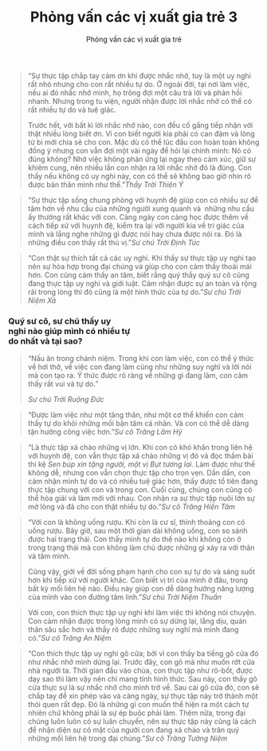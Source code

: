﻿---
title: Phỏng vấn các vị xuất gia trẻ 3
preceeding_full_page_image_A4: "article2023/young-ones/A4 - Mindful Manner Question.png"
preceeding_full_page_image_Letter: "article2023/young-ones/Letter - Mindful Manner Question.png"
author: Phỏng vấn các vị xuất gia trẻ
---

<!-- MINDFUL MANNERS -->

> “Sự thực tập chắp tay cảm ơn khi được nhắc nhở, tuy là một uy nghi rất nhỏ nhưng cho con rất nhiều tự do. Ở ngoài đời, tại nơi làm việc, nếu ai đó nhắc nhở mình, họ trông đợi một câu trả lời và phản hồi nhanh. Nhưng trong tu viện, người nhận được lời nhắc nhở có thể có rất nhiều tự do và tuệ giác.
> 
> Trước hết, với bất kì lời nhắc nhở nào, con đều cố gắng tiếp nhận với thật nhiều lòng biết ơn. Vì con biết người kia phải có can đảm và lòng từ bi mới chia sẻ cho con. Mặc dù có thể lúc đầu con hoàn toàn không đồng ý nhưng con vẫn đợi một vài ngày để hỏi lại chính mình: Nó có đúng không? Nhờ việc không phản ứng lại ngay theo cảm xúc, giữ sự khiêm cung, nên nhiều lần con nhận ra lời nhắc nhở đó là đúng. Con thấy nếu không có uy nghi này, con có thể sẽ không bao giờ nhìn rõ được bản thân mình như thế.”<cite>Thầy Trời Thiện Ý</cite>

> “Sự thực tập sống chung phòng với huynh đệ giúp con có nhiều sự để tâm hơn về nhu cầu của những người xung quanh và  những nhu cầu ấy thường rất khác với con. Càng ngày con càng học được thêm về cách tiếp xử với huynh đệ, kiểm tra lại với người kia về tri giác của mình và lắng nghe những gì được nói hay chưa được nói ra. Đó là những điều con thấy rất thú vị.”<cite>Sư chú Trời Định Túc</cite>

> “Con thật sự thích tất cả các uy nghi. Khi thấy sự thực tập uy nghi tạo nên sự hòa hợp trong đại chúng và giúp cho con cảm thấy thoải mái hơn. Con cũng cảm thấy an tâm, biết rằng quý thầy quý sư cô cũng đang thực tập uy nghi và giới luật. Cảm nhận được sự an toàn và rộng rãi trong lòng thì đó cũng là một hình thức của tự do.”<cite>Sư chú Trời Niệm Xả</cite>

<!--  -->
<h3>Quý sư cô, sư chú thấy uy <br/>nghi nào giúp mình có nhiều tự <br/>do nhất và tại sao?</h3>

<!-- explicit <p> here because I do not want the last line to be justified (very spaced out words) -->
> <p>“Nấu ăn trong chánh niệm. Trong khi con làm việc, con có thể ý thức về hơi thở, về việc con đang làm cũng như những suy nghĩ và lời nói mà con tạo ra. Ý thức được rõ ràng về những gì đang làm, con cảm thấy rất vui và tự do.”</p><cite>Sư chú Trời Ruộng Đức</cite>

> “Được làm việc như một tăng thân, như một cơ thể khiến con cảm thấy tự do khỏi những mối bận tâm cá nhân. Và con có thể dễ dàng tận hưởng công việc hơn.”<cite>Sư cô Trăng Lâm Hỷ</cite>

> “Là thực tập xá chào những vị lớn. Khi con có khó khăn trong liên hệ với huynh đệ, con vẫn thực tập xá chào những vị đó và đọc thầm bài thi kệ *Sen búp xin tặng người, một vị Bụt tương lai*. Làm được như thế không dễ, nhưng con vẫn chọn thực tập cho trọn vẹn. Dần dần, con cảm nhận mình tự do và có nhiều tuệ giác hơn, thấy được tổ tiên đang thực tập chung với con và trong con. Cuối cùng, chúng con cũng có thể hòa giải và làm mới với nhau. Con nhận ra sự thực tập nuôi lớn sự mở lòng và đã cho con thật nhiều tự do.”<cite>Sư cô Trăng Hiền Tâm</cite>

> “Với con là không uống rượu. Khi còn là cư sĩ, thỉnh thoảng con có uống rượu. Bây giờ, sau một thời gian dài không uống, con so sánh được hai trạng thái. Con thấy mình tự do thế nào khi không còn ở trong trạng thái mà con không làm chủ được những gì xảy ra với thân và tâm mình.
> 
> Cũng vậy, giới về đời sống phạm hạnh cho con sự tự do và sáng suốt hơn khi tiếp xử với người khác. Con biết vị trí của mình ở đâu, trong bất kỳ mối liên hệ nào. Điều này giúp con dễ dàng hướng năng lượng của mình vào con đường tâm linh.”<cite>Sư chú Trời Niệm Thuần</cite>

> Với con, con thích thực tập uy nghi khi làm việc thì không nói chuyện. Con cảm nhận được trong lòng mình có sự dừng lại, lắng dịu, quán thân sâu sắc hơn và thấy rõ được những suy nghĩ mà mình đang có.”<cite>Sư cô Trăng An Niệm</cite>

> “Con thích thực tập uy nghi gõ cửa; bởi vì con thấy ba tiếng gõ cửa đó như nhắc nhở mình dừng lại. Trước đây, con gõ mà như muốn rớt cửa nhà người ta. Thời gian đầu vào chùa, con thực tập như rô-bốt, được dạy sao thì làm vậy nên chỉ mang tính hình thức. Sau này, con thấy gõ cửa thực sự là sự nhắc nhở cho mình trở về. Sau cái gõ cửa đó, con sẽ chắp tay để xin phép vào và càng ngày, sự thực tập này trở thành một thói quen rất đẹp. Đó là những gì con muốn thể hiện ra một cách tự nhiên chứ không phải là sự ép buộc phải làm. Thêm nữa, trong đại chúng luôn luôn có sự luân chuyển, nên sự thực tập này cũng là cách để nhận diện sự có mặt của người con đang xá chào và trân quý những mối liên hệ trong đại chúng.”<cite>Sư cô Trăng Tường Niệm</cite>